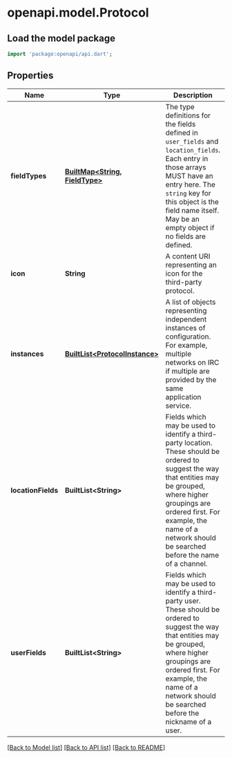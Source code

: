 # openapi.model.Protocol

## Load the model package
```dart
import 'package:openapi/api.dart';
```

## Properties
Name | Type | Description | Notes
------------ | ------------- | ------------- | -------------
**fieldTypes** | [**BuiltMap&lt;String, FieldType&gt;**](FieldType.md) | The type definitions for the fields defined in `user_fields` and `location_fields`. Each entry in those arrays MUST have an entry here. The `string` key for this object is the field name itself.  May be an empty object if no fields are defined. | 
**icon** | **String** | A content URI representing an icon for the third-party protocol. | 
**instances** | [**BuiltList&lt;ProtocolInstance&gt;**](ProtocolInstance.md) | A list of objects representing independent instances of configuration. For example, multiple networks on IRC if multiple are provided by the same application service. | 
**locationFields** | **BuiltList&lt;String&gt;** | Fields which may be used to identify a third-party location. These should be ordered to suggest the way that entities may be grouped, where higher groupings are ordered first. For example, the name of a network should be searched before the name of a channel. | 
**userFields** | **BuiltList&lt;String&gt;** | Fields which may be used to identify a third-party user. These should be ordered to suggest the way that entities may be grouped, where higher groupings are ordered first. For example, the name of a network should be searched before the nickname of a user. | 

[[Back to Model list]](../README.md#documentation-for-models) [[Back to API list]](../README.md#documentation-for-api-endpoints) [[Back to README]](../README.md)


